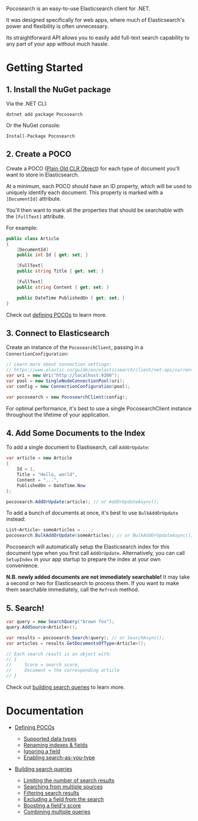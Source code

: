 Pocosearch is an easy-to-use Elasticsearch client for .NET.

It was designed specifically for web apps, where much of Elasticsearch's power and flexibility is often unnecessary.

Its straightforward API allows you to easily add full-text search capability to any part of your app without much hassle.

# Getting Started

## 1. Install the NuGet package

Via the .NET CLI:

```
dotnet add package Pocosearch
```

Or the NuGet console:

```
Install-Package Pocosearch 
```

## 2. Create a POCO

Create a POCO ([Plain Old CLR Object](https://en.wikipedia.org/wiki/Plain_old_CLR_object)) for each type of document you'll want to store in Elasticsearch.

At a minimum, each POCO should have an ID property, which will be used to uniquely identify each document. This property is marked with a `[DocumentId]` attribute.

You'll then want to mark all the properties that should be searchable with the `[FullText]` attribute.

For example:

```csharp
public class Article
{
    [DocumentId]
    public int Id { get; set; }

    [FullText]
    public string Title { get; set; }

    [FullText]
    public string Content { get; set; }

    public DateTime PublishedOn { get; set; }
}
```

Check out [defining POCOs](docs/defining-pocos.md) to learn more.

## 3. Connect to Elasticsearch

Create an instance of the `PocosearchClient`, passing in a `ConnectionConfiguration`:

```csharp
// Learn more about connection settings:
// https://www.elastic.co/guide/en/elasticsearch/client/net-api/current/elasticsearch-net-getting-started.html#_connecting
var uri = new Uri("http://localhost:9200");
var pool = new SingleNodeConnectionPool(uri);
var config = new ConnectionConfiguration(pool);

var pocosearch = new PocosearchClient(config);
```

For optimal performance, it's best to use a single PocosearchClient instance throughout the lifetime of your application.

## 4. Add Some Documents to the Index

To add a single document to Elastisearch, call `AddOrUpdate`:

```csharp
var article = new Article
{
    Id = 1,
    Title = "Hello, world",
    Content = "...",
    PublishedOn = DateTime.Now
};

pocosearch.AddOrUpdate(article); // or AddOrUpdateAsync();
```

To add a bunch of documents at once, it's best to use `BulkAddOrUpdate` instead:

```csharp
List<Article> someArticles = ...;
pocosearch.BulkAddOrUpdate(someArticles); // or BulkAddOrUpdateAsync();
```

Pocosearch will automatically setup the Elasticsearch index for this document type when you first call `AddOrUpdate`. Alternatively, you can call `SetupIndex` in your app startup to prepare the index at your own convenience.

**N.B. newly added documents are not immediately searchable!** It may take a second or two for Elasticsearch to process them. If you want to make them searchable immediately, call the `Refresh` method.

## 5. Search!

```csharp
var query = new SearchQuery("brown fox");
query.AddSource<Article>();

var results = pocosearch.Search(query); // or SearchAsync();
var articles = results.GetDocumentsOfType<Article>();

// Each search result is an object with:
// {
//     Score = search score,
//     Document = the corresponding article
// }
```

Check out [building search queries](docs/search-queries.md) to learn more.

# Documentation

- [Defining POCOs](docs/defining-pocos.md)
    - [Supported data types](docs/defining-pocos.md#supported-data-types)
    - [Renaming indexes & fields](docs/defining-pocos.md#renaming-indexes-and-fields)
    - [Ignoring a field](docs/defining-pocos.md#ignoring-a-field)
    - [Enabling search-as-you-type](docs/defining-pocos.md#enabling-search-as-you-type)

- [Building search queries](docs/search-queries.md)
    - [Limiting the number of search results](docs/search-queries.md#limiting-the-number-of-search-results)
    - [Searching from multiple sources](docs/search-queries.md#searching-from-multiple-sources)
    - [Filtering search results](docs/search-queries.md#filtering-search-results)
    - [Excluding a field from the search](docs/search-queries.md#excluding-a-field-from-the-search)
    - [Boosting a field's score](docs/search-queries.md#boosting-a-fields-score)
    - [Combining multiple queries](docs/search-queries.md#combining-multiple-queries)
